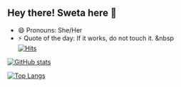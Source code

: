 ## Hey there! Sweta here :purple_heart:

- 😄 Pronouns: She/Her
- ⚡ Quote of the day: If it works, do not touch it.
&nbsp  
[![Hits](https://hits.seeyoufarm.com/api/count/incr/badge.svg?url=https%3A%2F%2Fgithub.com%2Fswetadash0610%2Fhit-counter&count_bg=%230CDD8D&title_bg=%2356136F&icon=&icon_color=%23E7E7E7&title=visitors&edge_flat=false)](https://hits.seeyoufarm.com)
 
[![GitHub stats](https://github-readme-stats.vercel.app/api?username=swetadash0610&count_private=true&show_icons=true&theme=react&hide=stars,issues)](https://github.com/anuraghazra/github-readme-stats) 

[![Top Langs](https://github-readme-stats.vercel.app/api/top-langs/?username=swetadash0610&layout=compact&theme=react)](https://github.com/anuraghazra/github-readme-stats)



